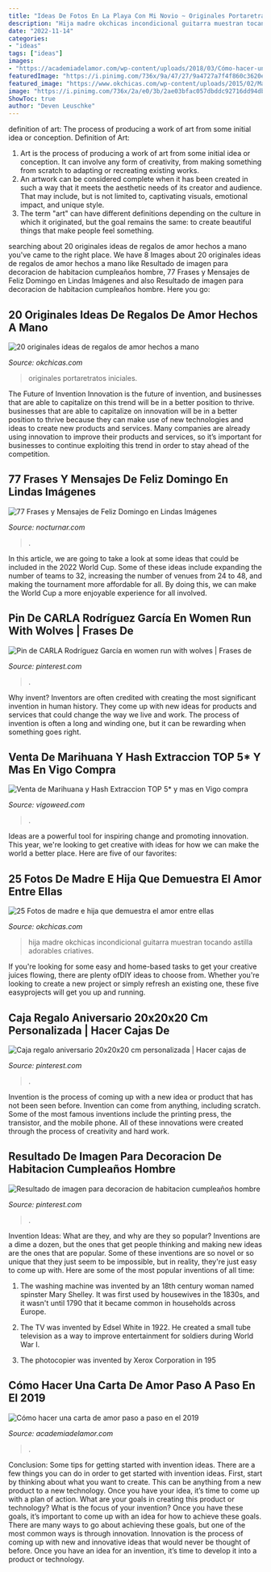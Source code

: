 ```yaml
---
title: "Ideas De Fotos En La Playa Con Mi Novio ~ Originales Portaretratos Iniciales"
description: "Hija madre okchicas incondicional guitarra muestran tocando astilla adorables criatives"
date: "2022-11-14"
categories:
- "ideas"
tags: ["ideas"]
images:
- "https://academiadelamor.com/wp-content/uploads/2018/03/Cómo-hacer-una-carta-de-amor.jpg"
featuredImage: "https://i.pinimg.com/736x/9a/47/27/9a4727a7f4f860c3620e602d8121bd7c.jpg"
featured_image: "https://www.okchicas.com/wp-content/uploads/2015/02/Madre-e-hija-1-730x487.jpg"
image: "https://i.pinimg.com/736x/2a/e0/3b/2ae03bfac057dbddc92716dd94db6134.jpg"
ShowToc: true
author: "Deven Leuschke"
---
```



definition of art: The process of producing a work of art from some initial idea or conception.
Definition of Art:
1. Art is the process of producing a work of art from some initial idea or conception. It can involve any form of creativity, from making something from scratch to adapting or recreating existing works.
2. An artwork can be considered complete when it has been created in such a way that it meets the aesthetic needs of its creator and audience. That may include, but is not limited to, captivating visuals, emotional impact, and unique style.
3. The term "art" can have different definitions depending on the culture in which it originated, but the goal remains the same: to create beautiful things that make people feel something.

	

		
searching about 20 originales ideas de regalos de amor hechos a mano you've came to the right place. We have 8 Images about 20 originales ideas de regalos de amor hechos a mano like Resultado de imagen para decoracion de habitacion cumpleaños hombre, 77 Frases y Mensajes de Feliz Domingo en Lindas Imágenes and also Resultado de imagen para decoracion de habitacion cumpleaños hombre. Here you go:
		
    
## 20 Originales Ideas De Regalos De Amor Hechos A Mano

<img loading=lazy src="https://www.okchicas.com/wp-content/uploads/2016/03/photo-letters-9.jpg" onerror="this.onerror=null;this.src='https://tse2.mm.bing.net/th?id=OIP.czZ1tQo0ov-lLiR-Kjd5egHaKT&amp;pid=15.1';" alt="20 originales ideas de regalos de amor hechos a mano">

_Source: okchicas.com_

>originales portaretratos iniciales. 

	

The Future of Invention
Innovation is the future of invention, and businesses that are able to capitalize on this trend will be in a better position to thrive. businesses that are able to capitalize on innovation will be in a better position to thrive because they can make use of new technologies and ideas to create new products and services. Many companies are already using innovation to improve their products and services, so it’s important for businesses to continue exploiting this trend in order to stay ahead of the competition.

    
## 77 Frases Y Mensajes De Feliz Domingo En Lindas Imágenes

<img loading=lazy src="https://www.nocturnar.com/imagenes/imagenes-bonitas/feliz-domingo-frases-imagenes-338x450.jpg" onerror="this.onerror=null;this.src='https://tse2.mm.bing.net/th?id=OIP.UPbpLMfZWwER9FU6XxHaxwAAAA&amp;pid=15.1';" alt="77 Frases y Mensajes de Feliz Domingo en Lindas Imágenes">

_Source: nocturnar.com_

>. 

	

In this article, we are going to take a look at some ideas that could be included in the 2022 World Cup. Some of these ideas include expanding the number of teams to 32, increasing the number of venues from 24 to 48, and making the tournament more affordable for all. By doing this, we can make the World Cup a more enjoyable experience for all involved.

    
## Pin De CARLA Rodríguez García En Women Run With Wolves | Frases De

<img loading=lazy src="https://i.pinimg.com/736x/9a/47/27/9a4727a7f4f860c3620e602d8121bd7c.jpg" onerror="this.onerror=null;this.src='https://tse3.mm.bing.net/th?id=OIP.D0mcaEDxVv7BeA-opYYR_AHaK3&amp;pid=15.1';" alt="Pin de CARLA Rodríguez García en women run with wolves | Frases de">

_Source: pinterest.com_

>. 

	

Why invent?
Inventors are often credited with creating the most significant invention in human history. They come up with new ideas for products and services that could change the way we live and work. The process of invention is often a long and winding one, but it can be rewarding when something goes right.

    
## Venta De Marihuana Y Hash Extraccion TOP 5* Y Mas En Vigo Compra

<img loading=lazy src="https://vigoweed.com/wp-content/uploads/2020/09/IMG-20200728-WA0040.jpg" onerror="this.onerror=null;this.src='https://tse2.mm.bing.net/th?id=OIP.pECiQiyUp9lH-A2BKW5X7QHaJ4&amp;pid=15.1';" alt="Venta de Marihuana y Hash Extraccion TOP 5* y mas en Vigo compra">

_Source: vigoweed.com_

>. 

	

Ideas are a powerful tool for inspiring change and promoting innovation. This year, we're looking to get creative with ideas for how we can make the world a better place. Here are five of our favorites: 

    
## 25 Fotos De Madre E Hija Que Demuestra El Amor Entre Ellas

<img loading=lazy src="https://www.okchicas.com/wp-content/uploads/2015/02/Madre-e-hija-1-730x487.jpg" onerror="this.onerror=null;this.src='https://tse3.mm.bing.net/th?id=OIP.HWwkQPI1Xo4uDXbn4Fot-gHaE8&amp;pid=15.1';" alt="25 Fotos de madre e hija que demuestra el amor entre ellas">

_Source: okchicas.com_

>hija madre okchicas incondicional guitarra muestran tocando astilla adorables criatives. 

	

If you're looking for some easy and home-based tasks to get your creative juices flowing, there are plenty ofDIY ideas to choose from. Whether you're looking to create a new project or simply refresh an existing one, these five easyprojects will get you up and running.

    
## Caja Regalo Aniversario 20x20x20 Cm Personalizada | Hacer Cajas De

<img loading=lazy src="https://i.pinimg.com/736x/2a/e0/3b/2ae03bfac057dbddc92716dd94db6134.jpg" onerror="this.onerror=null;this.src='https://tse2.mm.bing.net/th?id=OIP.JiB8ktRBrXELoq_T0fT5lAC7FN&amp;pid=15.1';" alt="Caja regalo aniversario 20x20x20 cm personalizada | Hacer cajas de">

_Source: pinterest.com_

>. 

	

Invention is the process of coming up with a new idea or product that has not been seen before. Invention can come from anything, including scratch. Some of the most famous inventions include the printing press, the transistor, and the mobile phone. All of these innovations were created through the process of creativity and hard work.

    
## Resultado De Imagen Para Decoracion De Habitacion Cumpleaños Hombre

<img loading=lazy src="https://i.pinimg.com/736x/62/d8/3d/62d83de54d5d79a8441ceef4f0890a44.jpg" onerror="this.onerror=null;this.src='https://tse1.mm.bing.net/th?id=OIP.6X-sSY2DulgLqeR7scoBkQHaKR&amp;pid=15.1';" alt="Resultado de imagen para decoracion de habitacion cumpleaños hombre">

_Source: pinterest.com_

>. 

	

Invention Ideas: What are they, and why are they so popular?
Inventions are a dime a dozen, but the ones that get people thinking and making new ideas are the ones that are popular. Some of these inventions are so novel or so unique that they just seem to be impossible, but in reality, they're just easy to come up with. Here are some of the most popular inventions of all time: 
1. The washing machine was invented by an 18th century woman named spinster Mary Shelley. It was first used by housewives in the 1830s, and it wasn't until 1790 that it became common in households across Europe.

2. The TV was invented by Edsel White in 1922. He created a small tube television as a way to improve entertainment for soldiers during World War I.

3. The photocopier was invented by Xerox Corporation in 195
    
## Cómo Hacer Una Carta De Amor Paso A Paso En El 2019

<img loading=lazy src="https://academiadelamor.com/wp-content/uploads/2018/03/Cómo-hacer-una-carta-de-amor.jpg" onerror="this.onerror=null;this.src='https://tse1.mm.bing.net/th?id=OIP.r-iaxgyKF84tDql3Jv57iwHaE6&amp;pid=15.1';" alt="Cómo hacer una carta de amor paso a paso en el 2019">

_Source: academiadelamor.com_

>. 

	

Conclusion: Some tips for getting started with invention ideas.
There are a few things you can do in order to get started with invention ideas. First, start by thinking about what you want to create. This can be anything from a new product to a new technology. Once you have your idea, it’s time to come up with a plan of action. What are your goals in creating this product or technology? What is the focus of your invention? Once you have these goals, it’s important to come up with an idea for how to achieve these goals. There are many ways to go about achieving these goals, but one of the most common ways is through innovation. Innovation is the process of coming up with new and innovative ideas that would never be thought of before. Once you have an idea for an invention, it’s time to develop it into a product or technology.

